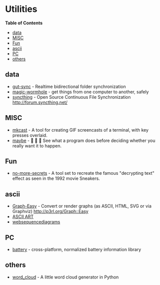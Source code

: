 # Utilities

<!-- START doctoc generated TOC please keep comment here to allow auto update -->
<!-- DON'T EDIT THIS SECTION, INSTEAD RE-RUN doctoc TO UPDATE -->
**Table of Contents**

- [data](#data)
- [MISC](#misc)
- [Fun](#fun)
- [ascii](#ascii)
- [PC](#pc)
- [others](#others)

<!-- END doctoc generated TOC please keep comment here to allow auto update -->


## data

- [gut-sync](https://github.com/tillberg/gut) - Realtime bidirectional folder synchronization
- [magic-wormhole](https://github.com/warner/magic-wormhole) - get things from one computer to another, safely
- [syncthing](https://github.com/syncthing/syncthing) - Open Source Continuous File Synchronization http://forum.syncthing.net/


## MISC

- [mkcast](https://github.com/KeyboardFire/mkcast) - A tool for creating GIF screencasts of a terminal, with key presses overlaid.
- [maybe](https://github.com/p-e-w/maybe) - :open_file_folder: :rabbit2: :tophat: See what a program does before deciding whether you really want it to happen.


## Fun

- [no-more-secrets](https://github.com/bartobri/no-more-secrets) - A tool set to recreate the famous "decrypting text" effect as seen in the 1992 movie Sneakers.

## ascii

- [Graph-Easy](https://github.com/ironcamel/Graph-Easy) - Convert or render graphs (as ASCII, HTML, SVG or via Graphviz) http://p3rl.org/Graph::Easy
- [ASCII ART](http://chris.com/ascii/)
- [websequencediagrams](https://www.websequencediagrams.com/)


## PC

- [battery](https://github.com/distatus/battery) - cross-platform, normalized battery information library

## others

- [word_cloud](https://github.com/amueller/word_cloud) - A little word cloud generator in Python
